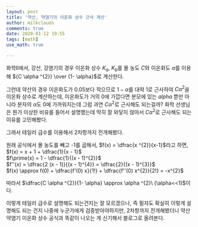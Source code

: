 ```yaml
---
layout: post
title: '약산, 약염기의 이온화 상수 근사 계산'
author: milkclouds
comments: true
date: 2020-01-12 19:55
tags: [math]
use_math: true

---
```


화학II에서, 강산, 강염기의 경우 이온화 상수 $K_{a}$, $K_{b}$를 몰 농도 $C$와 이온화도 $\alpha$를 이용해 ${C \alpha ^{2}} \over {1- \alpha}$로 계산한다.  

그런데 약산의 경우 이온화도가 0.05보다 작으므로 $1 - \alpha$를 대략 1로 근사하여 $C \alpha^{2}$을 이온화 상수로 계산하는데, 이온화도가 거의 0에 가깝다면 분모에 있는 $alpha$ 뿐만 아니라 분자의 $\alpha$도 0에 가까워지는데 그럼 과연 $C \alpha^{2}$로 근사해도 되는걸까? 화학 선생님은 뭔가 이상한 비유를 들어서 설명했는데 딱히 잘 와닿지 않아서 $C \alpha^{2}$로 근사해도 되는 이유를 고민해봤다.    


그래서 테일러 급수를 이용해서 2차항까지 전개해봤다.  

원래 공식에서 몰 농도를 빼고 -1를 곱해서, $f(x) = \dfrac{x ^{2}}{x-1}$라고 하면, $f(x) = x + 1 + \dfrac{1}{x - 1}$  
$f\prime(x) = 1 - \dfrac{1}{(x - 1)^{2}}$  
$f''(x) = \dfrac{2 (x - 1)}{(x - 1)^{4}} = \dfrac{2}{(x - 1)^{3}}$  
$f(x) \approx f(0) + \dfrac{f'(0) x}{1!} + \dfrac{f''(0) x^{2}}{2!} = -x^{2}$  

따라서 $\dfrac{C \alpha ^{2}}{1- \alpha} \approx \alpha ^{2}\ (\alpha<<1)$이다.  


이렇게 테일러 급수로 설명해도 되는건지는 잘 모르겠으나, 즉 필자도 확실히 이렇게 설명해도 되는 건지 나중에 누군가에게 검증받아야하지만, 2차항까지 전개해봤더니 약산 약염기 이온화 상수 공식과 똑같이 나오는 게 신기해서 블로그로 올려본다. 